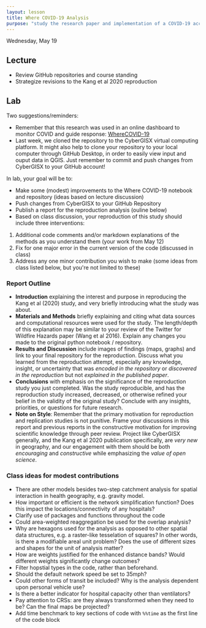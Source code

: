 ```yaml
---
layout: lesson
title: Where COVID-19 Analysis
purpose: "study the research paper and implementation of a COVID-19 accessibility analysis"
---
```


Wednesday, May 19

## Lecture

- Review GitHub repositories and course standing
- Strategize revisions to the Kang et al 2020 reproduction

## Lab

Two suggestions/reminders:
- Remember that this research was used in an online dashboard to monitor COVID and guide response: [WhereCOVID-19](https://wherecovid19.cigi.illinois.edu/spatialAccess.html)
- Last week, we cloned the repository to the CyberGISX virtual computing platform. It might also help to clone your repository to your local computer through GitHub Desktop, in order to easily view input and ouput data in QGIS. Just remember to commit and push changes from CyberGISX to your GitHub account! 

In lab, your goal will be to:

- Make some (modest) improvements to the Where COVID-19 notebook and repository (ideas based on lecture discussion)
- Push changes from CyberGISX to your GitHub Repository
- Publish a report for the reproduction analysis (ouline below)
- Based on class discussion, your reproduction of this study should include three interventions:
1. Additional code comments and/or markdown explanations of the methods as you understand them (your work from May 12)
1. Fix for one major error in the current version of the code (discussed in class)
1. Address any one minor contribution you wish to make (some ideas from class listed below, but you're not limited to these)

### Report Outline

- **Introduction** explaining the interest and purpose in reproducing the Kang et al (2020) study, and very briefly introducing what the study was about.
- **Materials and Methods** briefly explaining and citing what data sources and computational resources were used for the study.  The length/depth of this explanation may be similar to your review of the Twitter for Wildfire Hazards paper (Wang et al 2016). Explain any changes you made to the original python notebook / repository.
- **Results and Discussion** include images of findings (maps, graphs) and link to your final repository for the reproduction. Discuss what you learned from the reproduction attempt, especially any knowledge, insight, or uncertainty that was *encoded in the repository* or *discovered in the reproduction* but not *explained in the published paper*.
- **Conclusions** with emphasis on the significance of the reproduction study you just completed. Was the study reproducible, and has the reproduction study increased, decreased, or otherwise refined your belief in the validity of the original study? Conclude with any insights, priorities, or questions for future research.
- **Note on Style**: Remember that the primary motivation for reproduction and replication studies is not punitive. Frame your discussions in this report and previous reports in the constructive motivation for improving scientific knowledge through peer review. Project like CyberGISX generally, and the Kang et al 2020 publication specifically, are *very new* in geography, and our engagement with them should be both *encouraging* and *constructive* while emphasizing the *value of open science*.

### Class ideas for modest contributions

- There are other models besides two-step catchment analysis for spatial interaction in health geography, e.g. gravity model.
- How important or efficient is the network simplification function? Does this impact the locations/connectivity of any hospitals?
- Clarify use of packages and functions throughout the code
- Could area-weighted reaggregation be used for the overlap analysis?
- Why are hexagons used for the analysis as opposed to other spatial data structures, e.g. a raster-like tesselation of squares? In other words, is there a modifiable areal unit problem? Does the use of different sizes and shapes for the unit of analysis matter?
- How are weights justified for the enhanced distance bands? Would different weights significantly change outcomes?
- Filter hopstial types in the code, rather than beforehand.
- Should the default network speed be set to 35mph?
- Could other forms of transit be included? Why is the analysis dependent upon personal vehicle use?
- Is there a better indicator for hospital capacity other than ventilators?
- Pay attention to CRSs: are they always transformed when they need to be? Can the final maps be projected?
- Add time benchmark to key sections of code with `%%time` as the first line of the code block


